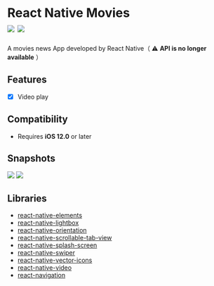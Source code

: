 
<h1>
React Native Movies</br>
<a href="https://raw.githubusercontent.com/ZzzM/React-Native-Movies/master/LICENSE"><img src="https://img.shields.io/github/license/ZzzM/React-Native-Movies"></a>
<a href="https://zzzm.github.io/2020/02/25/movies_rn/">
<img src="https://img.shields.io/badge/docs-%E4%B8%AD%E6%96%87-red">
</a>
</h1>

A movies news App developed by React Native（ ⚠️ **API is no longer available** ）

## Features
- [x] Video play


## Compatibility
- Requires **iOS 12.0** or later


## Snapshots
![](previews/preview_1.gif)
![](previews/preview_2.gif)

## Libraries
* [react-native-elements](https://github.com/react-native-training/react-native-elements)
* [react-native-lightbox](https://github.com/oblador/react-native-lightbox)
* [react-native-orientation](https://github.com/yamill/react-native-orientation)
* [react-native-scrollable-tab-view](https://github.com/skv-headless/react-native-scrollable-tab-view)
* [react-native-splash-screen](https://github.com/crazycodeboy/react-native-splash-screen)
* [react-native-swiper](https://github.com/leecade/react-native-swiper)
* [react-native-vector-icons](https://github.com/oblador/react-native-vector-icons)
* [react-native-video](https://github.com/react-native-community/react-native-videor)
* [react-navigation](https://github.com/wix/react-native-navigation)
